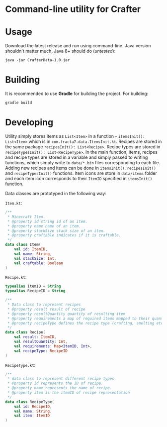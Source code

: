 # Command-line utility for Crafter

# Usage

Download the latest release and run using command-line. Java version shouldn't matter much, Java 8+ should do (*untested*): 

```
java -jar CrafterData-1.0.jar
```

# Building

It is recommended to use **Gradle** for building the project. For building:

```
gradle build
```

# Developing

Utility simply stores items as `List<Item>` in a function - `itemsInit(): List<Item>` which is in `com.fracta7.data.ItemsInit.kt`. Recipes are stored in the same package `recipesInit(): List<Recipe>`. Recipe types are stored in `recipeTypesInit(): List<RecipeType>`. In the main function, items, recipes and recipe types are stored in a variable and simply passed to writing functions, which simply write to `data/*.bin` files corresponding to each file. Adding new recipes and items can be done in `itemsInit()`, `recipesInit()` and `recipeTypesInit()` functions. Item icons are store in `data/items` folder and each item icon corresponds to their `ItemID` specified in `itemsInit()` function.

Data classes are prototyped in the following way:

`Item.kt`:

```kotlin
/**
 * Minecraft Item.
 * @property id string id of an item.
 * @property name name of an item.
 * @property stackSize stack size of an item.
 * @property craftable indicates if it is craftable.
 */
data class Item(
    val id: ItemID,
    val name: String,
    val stackSize: Int,
    val craftable: Boolean
)
```

`Recipe.kt`:

```kotlin
typealias ItemID = String
typealias RecipeID = String

/**
 * Data class to represent recipes
 * @property result result of recipe
 * @property resultQuantity quantity of resulting item
 * @property requirements a map of required items mapped to their quantity.
 * @property recipeType defines the recipe type (crafting, smelting etc.).
 */
data class Recipe(
    val result: ItemID,
    val resultQuantity: Int,
    val requirements: Map<ItemID, Int>,
    val recipeType: RecipeID
)
```

`RecipeType.kt`:

```kotlin
/**
 * data class to represent different recipe types.
 * @property id represents the ID of recipe.
 * @property name represents the name of recipe.
 * @property item is the itemID of recipe representation
 */
data class RecipeType(
    val id: RecipeID,
    val name: String,
    val item: ItemID
)
```
